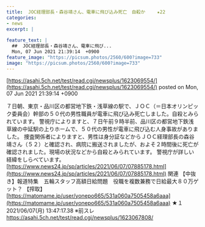 ```yaml
---
title:  JOC経理部長・森谷靖さん、電車に飛び込み死亡　自殺か　　 ★22  
categories:
- news
excerpt: |
  
feature_text: |
  ##  JOC経理部長・森谷靖さん、電車に飛び...
  Mon, 07 Jun 2021 21:39:14  +0900
feature_image: "https://picsum.photos/2560/600?image=733"
image: "https://picsum.photos/2560/600?image=733"
---
```


[https://asahi.5ch.net/test/read.cgi/newsplus/1623069554/](https://asahi.5ch.net/test/read.cgi/newsplus/1623069554/)
posted on Mon, 07 Jun 2021 21:39:14  +0900

<!--more-->

７日朝、東京・品川区の都営地下鉄・浅草線の駅で、ＪＯＣ（＝日本オリンピック委員会）幹部の５０代の男性職員が電車に飛び込み死亡しました。自殺とみられています。 警視庁によりますと、７日午前９時半前、品川区の都営地下鉄浅草線の中延駅の上りホームで、５０代の男性が電車に飛び込む人身事故がありました。 捜査関係者によりますと、男性は身分証などからＪＯＣ経理部長の森谷靖さん（５２）と確認され、病院に搬送されましたが、およそ２時間後に死亡が確認されました。現場の状況などから自殺とみられています。 警視庁が詳しい経緯をしらべています。 [https://www.news24.jp/sp/articles/2021/06/07/07885178.html](https://www.news24.jp/sp/articles/2021/06/07/07885178.html) 関連 【中抜き】報道特集　五輪スタッフ高額日給問題　役職を複数兼務で日給最大８０万ゲット？ 【搾取】 [https://matomame.jp/user/yonepo665/531a060a7505458a6aaa](https://matomame.jp/user/yonepo665/531a060a7505458a6aaa) ★１　2021/06/07(月) 13:47:17.38 ※前スレ https://asahi.5ch.net/test/read.cgi/newsplus/1623067808/
